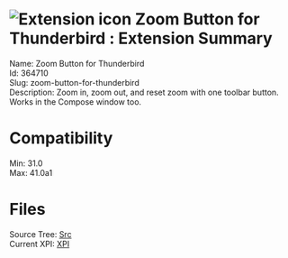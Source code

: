 # ![Extension icon](https://addons.thunderbird.net/user-media/addon_icons/364/364710-64.png?modified=1411642200) Zoom Button for Thunderbird : Extension Summary

Name: Zoom Button for Thunderbird  
Id: 364710  
Slug: zoom-button-for-thunderbird  
Description: Zoom in, zoom out, and reset zoom with one toolbar button. Works in the Compose window too.
  

# Compatibility
Min: 31.0  
Max: 41.0a1  

# Files

Source Tree: [Src](C:/Dev/Thunderbird/ThunderKdB/xall/xOther/364710-zoom-button-for-thunderbird/src)  
Current XPI: [XPI](C:/Dev/Thunderbird/ThunderKdB/xall/xOther/364710-zoom-button-for-thunderbird/xpi)  



